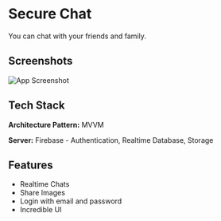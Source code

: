 
# Secure Chat

You can chat with your friends and family.


## Screenshots

![App Screenshot](https://blogger.googleusercontent.com/img/b/R29vZ2xl/AVvXsEhxM-SLJzH_h8S0t9RvMMNzc4Hq75yv4rCzAU-4EEAqAb18f2YKuuTIWitlyUVVoa08pJl1VAmeH-ORlle7hrxXqnapahXqE6bTH07BrBJeWHDPH-rXuxR_dnAgQp9D7F3L9bfnyCIJqT8QNgHRlH74CS02lGU_gG0GqVDpuN_2ZGJyYFAbBVEudVLroxo/s2301/Schreenshot.png)



## Tech Stack

**Architecture Pattern:** MVVM

**Server:** Firebase - Authentication, Realtime Database, Storage


## Features

- Realtime Chats
- Share Images
- Login with email and password
- Incredible UI

